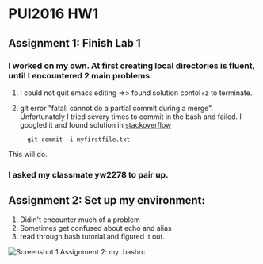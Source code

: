 # PUI2016 HW1

## Assignment 1: Finish Lab 1

### I worked on my own. At first creating local directories is fluent, until I encountered 2 main problems: 

1. I could not quit emacs editing =>> found solution contol+z to terminate.
2. git error "fatal: cannot do a partial commit during a merge". 
Unfortunately I tried severy times to commit in the bash and failed. 
I googled it and found solution in [stackoverflow](http://stackoverflow.com/questions/5827944/git-error-on-commit-after-merge-fatal-cannot-do-a-partial-commit-during-a-mer)

   ```
	 git commit -i myfirstfile.txt
 	```


This will do.

### I asked my classmate yw2278 to pair up.


## Assignment 2: Set up my environment: 

1. Didin't encounter much of a problem
2. Sometimes get confused about echo and alias
3. read through bash tutorial and figured it out.

![Screenshot 1 Assignment 2: my .bashrc](screenshot.png)
